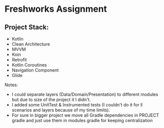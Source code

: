 # Freshworks Assignment


## Project Stack:

* Kotlin
* Clean Architecture
* MVVM
* Koin
* Retrofit
* Kotlin Coroutines
* Navigation Component
* Glide



Notes:
- I could separate layers (Data/Domain/Presentation) to different modules but due to size of the project it I didn't.
- I added some UnitTest & Instrumented tests (I couldn't do it for ll scenarios and layers because of my time limits).
- For sure in bigger project we move all Gradle dependencies in PROJECT gradle and just use them in modules gradle for keeping centralization